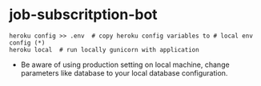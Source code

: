 # job-subscritption-bot

```shell script
heroku config >> .env  # copy heroku config variables to # local env config (*)
heroku local  # run locally gunicorn with application
```




* Be aware of using production setting on local machine, 
change parameters like database to your local database configuration.